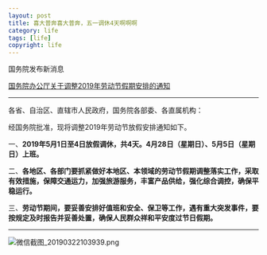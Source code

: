 ```yaml
---
layout: post
title: 喜大普奔喜大普奔，五一调休4天啊啊啊
category: life
tags: [life]
copyright: life
---
```


国务院发布新消息

[国务院办公厅关于调整2019年劳动节假期安排的通知][1]

---

各省、自治区、直辖市人民政府，国务院各部委、各直属机构：

经国务院批准，现将调整2019年劳动节放假安排通知如下。

一、**2019年5月1日至4日放假调休，共4天。4月28日（星期日）、5月5日（星期日）上班。**

二、**各地区、各部门要抓紧做好本地区、本领域的劳动节假期调整落实工作，采取有效措施，保障交通运力，加强旅游服务，丰富产品供给，强化综合调控，确保平稳运行。**

三、**劳动节期间，要妥善安排好值班和安全、保卫等工作，遇有重大突发事件，要按规定及时报告并妥善处置，确保人民群众祥和平安度过节日假期。**


---

![微信截图_20190322103939.png][2]


  [1]: http://www.gov.cn/zhengce/content/2019-03/22/content_5375877.htm
  [2]: https://niaobulashi.com/usr/uploads/2019/03/2949895694.png